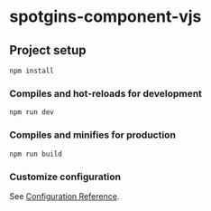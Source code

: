 # spotgins-component-vjs

## Project setup
```
npm install
```

### Compiles and hot-reloads for development
```
npm run dev
```

### Compiles and minifies for production
```
npm run build
```



### Customize configuration
See [Configuration Reference](https://cli.vuejs.org/config/).
